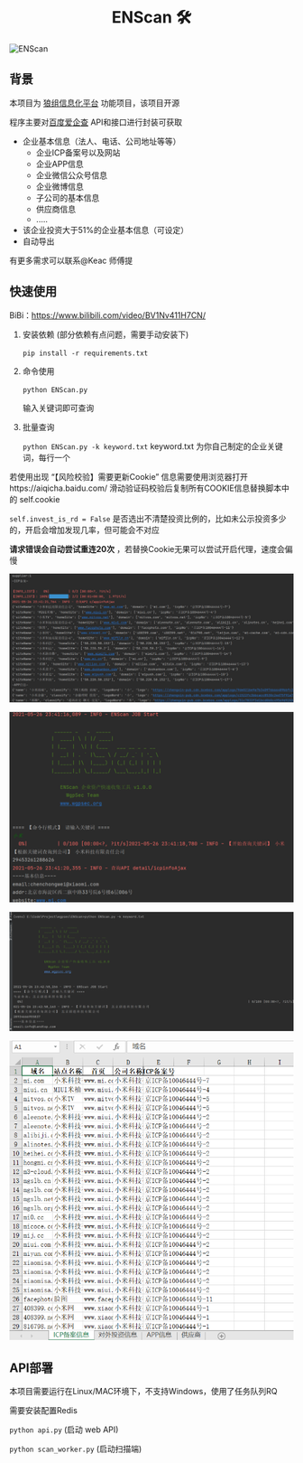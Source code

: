 <h1 align="center">ENScan 🛠</h1>

![ENScan](https://socialify.git.ci/wgpsec/ENScan/image?description=1&forks=1&issues=1&language=1&logo=https%3A%2F%2Favatars.githubusercontent.com%2Fu%2F16091665&owner=1&pattern=Circuit%20Board&pulls=1&stargazers=1&theme=Dark)


## 背景

本项目为 [狼组信息化平台](https://plat.wgpsec.org) 功能项目，该项目开源

程序主要对[百度爱企查](aiqicha.baidu.com) API和接口进行封装可获取

- 企业基本信息（法人、电话、公司地址等等）
  - 企业ICP备案号以及网站
  - 企业APP信息
  - 企业微信公众号信息
  - 企业微博信息
  - 子公司的基本信息
  - 供应商信息
  - .....
- 该企业投资大于51%的企业基本信息（可设定）
-  自动导出

有更多需求可以联系@Keac 师傅提

## 快速使用

BiBi：https://www.bilibili.com/video/BV1Nv411H7CN/

1. 安装依赖 (部分依赖有点问题，需要手动安装下)

   `pip install -r requirements.txt`

2. 命令使用

   `python ENScan.py`

   输入关键词即可查询
   
3. 批量查询

   `python ENScan.py -k keyword.txt` keyword.txt 为你自己制定的企业关键词，每行一个

若使用出现 “【风险校验】需要更新Cookie” 信息需要使用浏览器打开https://aiqicha.baidu.com/ 滑动验证码校验后复制所有COOKIE信息替换脚本中的 self.cookie

`self.invest_is_rd = False`  是否选出不清楚投资比例的，比如未公示投资多少的，开启会增加发现几率，但可能会不对应

**请求错误会自动尝试重连20次** ，若替换Cookie无果可以尝试开启代理，速度会偏慢

![image-20210526234131461](README/image-20210526234131461.png)

![image-20210526234225797](README/image-20210526234225797.png)

![image-20210526234313036](README/image-20210526234313036.png)

![image-20210526234349263](README/image-20210526234349263.png)

## API部署

本项目需要运行在Linux/MAC环境下，不支持Windows，使用了任务队列RQ

需要安装配置Redis

`python api.py` (启动 web API)

`python scan_worker.py` (启动扫描端)

